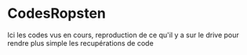 # CodesRopsten

Ici les codes vus en cours, reproduction de ce qu'il y a sur le drive pour rendre plus simple les recupérations de code
